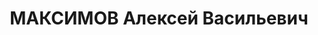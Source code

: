 ---
title: МАКСИМОВ Алексей Васильевич
description: "Род. в 1903, Петербург, русский, обр.: незаконченное высшее, анархист-синдикалист.\
  \ Проживал: Ленинград. Студент \n  Арестован 10.04.1924. Приговор: 06.06.1924 –\
  \ 3 года заключения в Северные лагеря особого назначения. В 1927 освобожден, ссылался\
  \ на 3 года в Тобольск (1927), на Урал (1930), Башкирию (1933)"
---